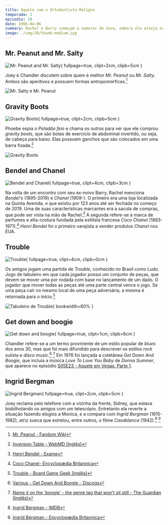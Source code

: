 ```yaml
---
title: Aquele com o Ortodontista Maligno
temporada: 1
episodio: 20
date: 1995-04-06
summary: Rachel e Barry começam a namorar de novo, embora ele esteja noivo de Mindy, que quer que Rachel seja sua dama de honra.
image: ./img/20/thumb-medium.jpg
---
```


## Mr. Peanut and Mr. Salty

![Mr. Peanut and Mr. Salty](./img/20/mr-peanut-and-mr-salty.png){ fullpage=true, clipt=2cm, clipb=5cm }

<cena>
  <chandler
    original="- I would much rather be Mr. Peanut than Mr. Salty."
    traducao="- Prefiro ser o Sr. Peanut ao ser o Sr. Salty."
  />
</cena>

<!-- {"latex":[{"begin":{"tag":"col-1","width":0.5}}]} -->

Joey e Chandler discutem sobre quem é melhor *Mr. Peanut* ou *Mr. Salty*. Ambos
são aperitivos e possuem formas antropomórficas.[^mrpeanut-fandom]

<!--{"latex":[{"end":{"tag":"col-1"}},{"begin":{"tag":"col-2","width":0.5}}]}-->

![Mr. Salty e Mr. Peanut](./img/20/mr-peanut-and-mr-salty-chars.png)

<!--{"latex":[{"end":{"tag":"col-2"}}]}-->

[^mrpeanut-fandom]: [Mr. Peanut - Fandom Wiki](https://mrpeanut.fandom.com/wiki/Mr._Peanut)

## Gravity Boots

![Gravity Boots](./img/20/gravity-boots.png){ fullpage=true, clipt=2cm, clipb=5cm }

<cena>
  <phoebe
    original="- Oh, you guys, look. Ugly Naked Guy got gravity boots."
    traducao="- Olha pessoal. O Peladão feio tem Botas Inversoras."
  />
</cena>

<!-- {"latex":[{"begin":{"tag":"col-1","width":0.5}}]} -->

Phoebe espia o *Peladão feio* e chama os outros para ver que ele comprou
*gravity boots*, que são botas de exercício de abdominal invertido, ou seja,
de cabeça para baixo. Elas possuem ganchos que são colocados em uma barra
fixada.[^inversion-tables]

<!--{"latex":[{"end":{"tag":"col-1"}},{"begin":{"tag":"col-2","width":0.5}}]}-->

![Gravity Boots](./img/20/gravity-boots-photo.jpg)

<!--{"latex":[{"end":{"tag":"col-2"}}]}-->

[^inversion-tables]: [Inversion Table - WebMD (Inglês)](https://www.webmd.com/back-pain/what-are-inversion-tables#3)

## Bendel and Chanel

![Bendel and Chanel](./img/20/bendel-and-chanel.png){ fullpage=true, clipt=4cm, clipb=3cm }

<cena>
  <rachel
    original="- And then we took a walk to Bendel's. And I told him not to, but he got me a little bottle of Chanel."
    traducao="- Fomos até a Bendel's. Falei que não precisava, mas ele me comprou um perfume Chanel."
  />
</cena>

Na volta de um encontro com seu ex-noivo Barry, Rachel menciona *Bendel's* (1895-2019)
e *Chanel* (1909-). O primeiro era uma loja localizada na Quinta Avenida, e que existiu
por 123 anos até ser fechada no começo de 2019. Uma de suas características marcantes
era a sacola de compras, que pode ser vista na mão de Rachel.[^bendel-exame]
A segunda refere-se a marca de perfumes e alta-costura fundada pela estilista
francesa *Coco Chanel* (1883-1971).[^chanel-britannica]
*Henri Bendel* foi o primeiro varejista a vender produtos *Chanel* nos EUA.

[^bendel-exame]: [Henri Bendel - Exame](https://exame.com/casual/iconica-marca-henri-bendel-fecha-as-portas-apos-123-anos/)
[^chanel-britannica]: [Coco Chanel- Encyclopædia Britannica](https://www.britannica.com/biography/Coco-Chanel)

## Trouble

![Trouble](./img/20/trouble.png){ fullpage=true, clipt=4cm, clipb=0cm }

Os amigos jogam uma partida de *Trouble*, conhecido no Brasil como Ludo. Jogo de
tabuleiro em que cada jogador possui um conjunto de peças, que devem se mover
uma por rodada com base no lançamento de um dado. O jogador que mover todas as
peças até uma parte central vence o jogo. Se uma peça cair no mesmo local de uma
peça adversária, a mesma é retornada para o início.[^trouble-board]

![Tabuleiro de Trouble](./img/20/trouble-board-game.jpg){ bookwidth=60% }

[^trouble-board]: [Trouble - Board Game Geek (Inglês)](https://www.boardgamegeek.com/boardgame/1410/trouble)

## Get down and boogie

![Get down and boogie](./img/20/get-down-and-boogie.png){ fullpage=true, clipt=1cm, clipb=6cm }

<cena>
  <joey
    original="- Get down!"
    traducao="- Se abaixa!"
  />
  <rachel
    original="- Get down?"
    traducao="- Se abaixa?"
  />
  <chandler
    original="- And boogie!"
    traducao="- Até o chão!"
  />
</cena>

Chandler refere-se a um termo proviniente de um estilo popular de *blues* dos anos
30, mas que foi mais difundido para descrever os estilos *rock* sulista e
*disco music*.[^boogie-discogs] [^boogie-genre-term]
Em 1976 foi lançada a coletânea *Get Down And Boogie*, que incluía
a música *Love To Love You Baby* de *Donna Summer*, que aparece no episódio
[S05E23 - Aquele em Vegas: Parte 1](/temporada/5/episodio/23/).

[^boogie-discogs]: [Various ‎- Get Down And Boogie - Discogs](https://www.discogs.com/pt_BR/Various-Get-Down-And-Boogie/release/98158)
[^boogie-genre-term]: [Name it on the 'boogie' - the genre tag that won't sit still - The Guardian (Inglês)](https://www.theguardian.com/music/musicblog/2011/may/03/simon-reynolds-boogie-genre-term)

## Ingrid Bergman

![Ingrid Bergman](./img/20/ingrid-bergman.png){ fullpage=true, clipt=2cm, clipb=5cm }

<cena>
  <joey
    original="- Yeah, my neighbor... Yeah, the brunette... She says you looked very pretty the other day in the green dress."
    traducao="- Sim, minha vizinha... Sim, a morena... Ela diz que você estava muito bonita outro dia com aquele vestido verde."
  />
  <monica
    original="- The green dress? Really?"
    traducao="- O vestido verde? Sério?"
  />
  <joey
    original="- Yeah, she said you looked like Ingrid Bergman that day."
    traducao="- Sim, ela disse que você parecia a Ingrid Bergman."
  />
  <monica
    original="- Nooo!"
    traducao="- Nãoo!"
  />
</cena>

Joey reclama pelo telefone com a vizinha da frente, Sidney, que estava bisbilhotando
os amigos com um telescópio. Entretanto ela reverte a situação fazendo elogios a
Monica, e a compara com *Ingrid Bergman* (1915-1982), atriz sueca que estrelou,
entre outros, o filme *Casablanca* (1942).[^bergman-imdb] [^bergman-britannica]

[^bergman-imdb]: [Ingrid Bergman - IMDB](https://www.imdb.com/name/nm0000006/)
[^bergman-britannica]: [Ingrid Bergman - Encyclopædia Britannica](https://www.britannica.com/biography/Ingrid-Bergman)
